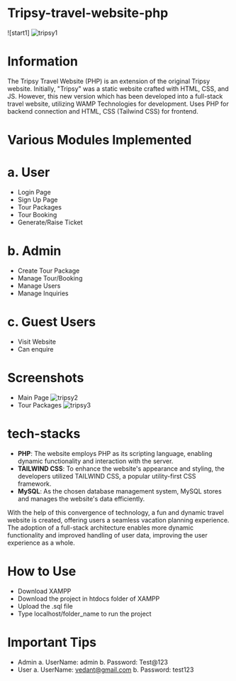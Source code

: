 # Tripsy-travel-website-php
![start1] ![tripsy1](https://github.com/vedant8689/tripsy-travel-website-php/assets/86913725/dd474012-7844-46db-b0f5-e88bb9f89f40)

# Information
The Tripsy Travel Website (PHP) is an extension of the original Tripsy website. Initially, "Tripsy" was a static website crafted with HTML, CSS, and JS. 
However, this new version which has been developed into a full-stack travel website, utilizing WAMP Technologies for development.
Uses PHP for backend connection and HTML, CSS (Tailwind CSS) for frontend.

# Various Modules Implemented
# a. User
- Login Page
- Sign Up Page
- Tour Packages
- Tour Booking
- Generate/Raise Ticket
# b. Admin
- Create Tour Package
- Manage Tour/Booking
- Manage Users
- Manage Inquiries
# c. Guest Users
- Visit Website
- Can enquire
  
# Screenshots
- Main Page
![tripsy2](https://github.com/vedant8689/tripsy-travel-website-php/assets/86913725/da8c1a5d-d041-4412-af1f-0dca1904ab8b)
- Tour Packages
  ![tripsy3](https://github.com/vedant8689/tripsy-travel-website-php/assets/86913725/22174fd3-018e-4aa9-a2ed-43ca1eb0e410)

# tech-stacks
- **PHP**: The website employs PHP as its scripting language, enabling dynamic functionality and interaction with the server.
- **TAILWIND CSS**: To enhance the website's appearance and styling, the developers utilized TAILWIND CSS, a popular utility-first CSS framework.
- **MySQL**: As the chosen database management system, MySQL stores and manages the website's data efficiently.

With the help of this convergence of technology, a fun and dynamic travel website is created, offering users a seamless vacation planning experience. The adoption of a full-stack architecture enables more dynamic functionality and improved handling of user data, improving the user experience as a whole.

# How to Use
- Download XAMPP
- Download the project in htdocs folder of XAMPP
- Upload the .sql file
- Type localhost/folder_name to run the project

# Important Tips
- Admin
  a. UserName: admin
  b. Password: Test@123
- User
  a. UserName: vedant@gmail.com
  b. Password: test123
